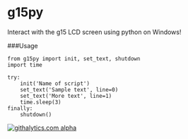 g15py
=====

Interact with the g15 LCD screen using python on Windows!


###Usage
```
from g15py import init, set_text, shutdown
import time

try:
    init('Name of script')
    set_text('Sample text', line=0)
    set_text('More text', line=1)
	time.sleep(3)
finally:
    shutdown()
```

[![githalytics.com alpha](https://cruel-carlota.pagodabox.com/eeb7663a58f1d52bc511181a393263c0 "githalytics.com")](http://githalytics.com/tom-churchill/g15py)
